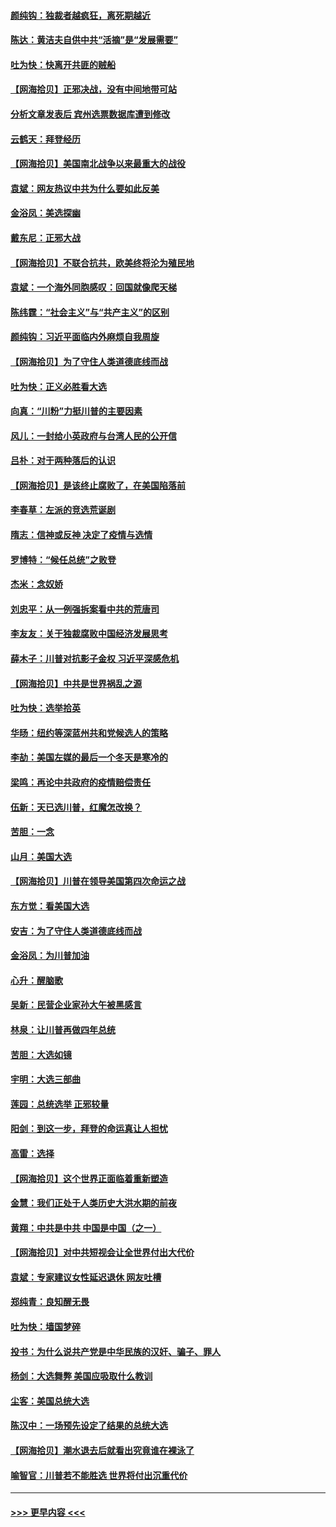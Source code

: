 #### [颜纯钩：独裁者越疯狂，离死期越近](../pages/nsc993/n12569055.md?t=11231951) 
#### [陈达：黄洁夫自供中共“活摘”是“发展需要”](../pages/nsc993/n12568541.md?t=11231951) 
#### [吐为快：快离开共匪的贼船](../pages/nsc993/n12568462.md?t=11231951) 
#### [【网海拾贝】正邪决战，没有中间地带可站](../pages/nsc993/n12568439.md?t=11231951) 
#### [分析文章发表后 宾州选票数据库遭到修改](../pages/nsc993/n12568105.md?t=11231951) 
#### [云鹤天：拜登经历](../pages/nsc993/n12567294.md?t=11231951) 
#### [【网海拾贝】美国南北战争以来最重大的战役](../pages/nsc993/n12567247.md?t=11231951) 
#### [袁斌：网友热议中共为什么要如此反美](../pages/nsc993/n12567162.md?t=11231951) 
#### [金浴凤：美选探幽](../pages/nsc993/n12567147.md?t=11231951) 
#### [戴东尼：正邪大战](../pages/nsc993/n12567033.md?t=11231951) 
#### [【网海拾贝】不联合抗共，欧美终将沦为殖民地](../pages/nsc993/n12565068.md?t=11231951) 
#### [袁斌：一个海外同胞感叹：回国就像爬天梯](../pages/nsc993/n12564986.md?t=11231951) 
#### [陈纬霆：“社会主义”与“共产主义”的区别](../pages/nsc993/n12562417.md?t=11231951) 
#### [颜纯钩：习近平面临内外麻烦自我周旋](../pages/nsc993/n12563356.md?t=11231951) 
#### [【网海拾贝】为了守住人类道德底线而战](../pages/nsc993/n12562542.md?t=11231951) 
#### [吐为快：正义必胜看大选](../pages/nsc993/n12561967.md?t=11231951) 
#### [向真：“川粉”力挺川普的主要因素](../pages/nsc993/n12560774.md?t=11231951) 
#### [风儿：一封给小英政府与台湾人民的公开信](../pages/nsc993/n12560581.md?t=11231951) 
#### [吕朴：对于两种落后的认识](../pages/nsc993/n12560492.md?t=11231951) 
#### [【网海拾贝】是该终止腐败了，在美国陷落前](../pages/nsc993/n12559936.md?t=11231951) 
#### [李春草：左派的竞选荒诞剧](../pages/nsc993/n12558380.md?t=11231951) 
#### [隋志：信神或反神 决定了疫情与选情](../pages/nsc993/n12558255.md?t=11231951) 
#### [罗博特：“候任总统”之败登](../pages/nsc993/n12558189.md?t=11231951) 
#### [杰米：念奴娇](../pages/nsc993/n12558174.md?t=11231951) 
#### [刘忠平：从一例强拆案看中共的荒唐司](../pages/nsc993/n12558036.md?t=11231951) 
#### [李友友：关于独裁腐败中国经济发展思考](../pages/nsc993/n12558004.md?t=11231951) 
#### [薛木子：川普对抗影子金权 习近平深感危机](../pages/nsc993/n12557342.md?t=11231951) 
#### [【网海拾贝】中共是世界祸乱之源](../pages/nsc993/n12555353.md?t=11231951) 
#### [吐为快：选举拾英](../pages/nsc993/n12555041.md?t=11231951) 
#### [华旸：纽约等深蓝州共和党候选人的策略](../pages/nsc993/n12554309.md?t=11231951) 
#### [李劼：美国左媒的最后一个冬天是寒冷的](../pages/nsc993/n12552947.md?t=11231951) 
#### [梁鸣：再论中共政府的疫情赔偿责任](../pages/nsc993/n12553012.md?t=11231951) 
#### [伍新：天已选川普，红魔怎改换？](../pages/nsc993/n12552970.md?t=11231951) 
#### [苦胆：一念](../pages/nsc993/n12552957.md?t=11231951) 
#### [山月：美国大选](../pages/nsc993/n12552446.md?t=11231951) 
#### [【网海拾贝】川普在领导美国第四次命运之战](../pages/nsc993/n12551973.md?t=11231951) 
#### [东方觉：看美国大选](../pages/nsc993/n12551647.md?t=11231951) 
#### [安吉：为了守住人类道德底线而战](../pages/nsc993/n12551111.md?t=11231951) 
#### [金浴凤：为川普加油](../pages/nsc993/n12551085.md?t=11231951) 
#### [心升：醒脑歌](../pages/nsc993/n12550984.md?t=11231951) 
#### [吴新：民营企业家孙大午被黑感言](../pages/nsc993/n12550656.md?t=11231951) 
#### [林泉：让川普再做四年总统](../pages/nsc993/n12550640.md?t=11231951) 
#### [苦胆：大选如镜](../pages/nsc993/n12550630.md?t=11231951) 
#### [宇明：大选三部曲](../pages/nsc993/n12550603.md?t=11231951) 
#### [莲园：总统选举 正邪较量](../pages/nsc993/n12550594.md?t=11231951) 
#### [阳剑：到这一步，拜登的命运真让人担忧](../pages/nsc993/n12549093.md?t=11231951) 
#### [高雷：选择](../pages/nsc993/n12549087.md?t=11231951) 
#### [【网海拾贝】这个世界正面临着重新塑造](../pages/nsc993/n12548326.md?t=11231951) 
#### [金慧：我们正处于人类历史大洪水期的前夜](../pages/nsc993/n12547914.md?t=11231951) 
#### [黄翔：中共是中共 中国是中国（之一）](../pages/nsc993/n12547576.md?t=11231951) 
#### [【网海拾贝】对中共短视会让全世界付出大代价](../pages/nsc993/n12546043.md?t=11231951) 
#### [袁斌：专家建议女性延迟退休 网友吐槽](../pages/nsc993/n12545424.md?t=11231951) 
#### [郑纯青：良知醒无畏](../pages/nsc993/n12545394.md?t=11231951) 
#### [吐为快：墙国梦碎](../pages/nsc993/n12545309.md?t=11231951) 
#### [投书：为什么说共产党是中华民族的汉奸、骗子、罪人](../pages/nsc993/n12545089.md?t=11231951) 
#### [杨剑：大选舞弊 美国应吸取什么教训](../pages/nsc993/n12543937.md?t=11231951) 
#### [尘客：美国总统大选](../pages/nsc993/n12543828.md?t=11231951) 
#### [陈汉中：一场预先设定了结果的总统大选](../pages/nsc993/n12543564.md?t=11231951) 
#### [【网海拾贝】潮水退去后就看出究竟谁在裸泳了](../pages/nsc993/n12543321.md?t=11231951) 
#### [喻智官：川普若不能胜选 世界将付出沉重代价](../pages/nsc993/n12541352.md?t=11231951) 

----
#### [ >>> 更早内容 <<< ](../indexes/nsc993-earlier.md)
